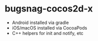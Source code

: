 # bugsnag-cocos2d-x

* Android installed via gradle
* iOS/macOS installed via CocoaPods
* C++ helpers for init and notify, etc
